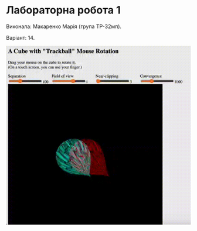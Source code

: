 # Лабораторна робота 1

Виконала: Макаренко Марія (група ТР-32мп).

Варіант: 14.

![Image](./PA-1.gif)
